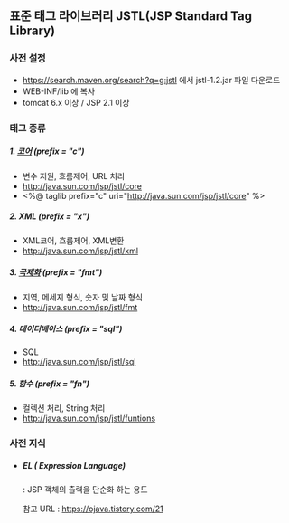 ## 표준 태그 라이브러리 JSTL(JSP Standard Tag Library)



### 사전 설정

- https://search.maven.org/search?q=g:jstl 에서 jstl-1.2.jar 파일 다운로드
- WEB-INF/lib 에 복사
- tomcat 6.x 이상 / JSP 2.1 이상



### 태그 종류

##### 1. [코어](https://github.com/devdw98/TIL/blob/master/JSP/CoreTag.md) (prefix = "c") 

- 변수 지원, 흐름제어, URL 처리
- http://java.sun.com/jsp/jstl/core
- <%@ taglib prefix="c" uri="http://java.sun.com/jsp/jstl/core" %>

##### 2. XML (prefix = "x")

- XML코어, 흐름제어, XML변환
- http://java.sun.com/jsp/jstl/xml

##### 3. [국제화](https://github.com/devdw98/TIL/blob/master/JSP/Internationalization.md) (prefix = "fmt")

- 지역, 메세지 형식, 숫자 및 날짜 형식
- http://java.sun.com/jsp/jstl/fmt

##### 4. 데이터베이스 (prefix = "sql")

- SQL
- http://java.sun.com/jsp/jstl/sql

##### 5. 함수 (prefix = "fn")

- 컬렉션 처리, String 처리
- http://java.sun.com/jsp/jstl/funtions



### 사전 지식

- ##### EL ( Expression Language)

  : JSP 객체의 출력을 단순화 하는 용도

  참고 URL :  https://ojava.tistory.com/21 



